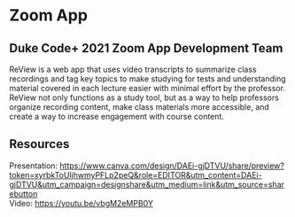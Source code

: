 # Zoom App

## Duke Code+ 2021 Zoom App Development Team
ReView is a web app that uses video transcripts to summarize class recordings and tag key topics to make studying for tests and understanding material covered in each lecture easier with minimal effort by the professor. ReView not only functions as a study tool, but as a way to help professors organize recording content, make class materials more accessible, and create a way to increase engagement with course content.

## Resources  
Presentation: https://www.canva.com/design/DAEi-gjDTVU/share/preview?token=xyrbkToUljhwmyPFLp2peQ&role=EDITOR&utm_content=DAEi-gjDTVU&utm_campaign=designshare&utm_medium=link&utm_source=sharebutton  
Video: https://youtu.be/vbgM2eMPB0Y
